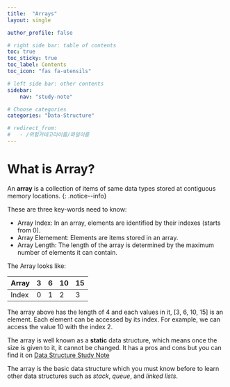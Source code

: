 ```yaml
---
title:  "Arrays"
layout: single

author_profile: false

# right side bar: table of contents
toc: true
toc_sticky: true
toc_label: Contents
toc_icon: "fas fa-utensils"

# left side bar: other contents
sidebar:
    nav: "study-note"

# Choose categories
categories: "Data-Structure"

# redirect_from:
#   - /위험카테고리이름/파일이름
---
```


# What is Array?
An **array** is a collection of items of same data types stored at contiguous memory locations.
{: .notice--info}

These are three key-words need to know:
+ Array Index: In an array, elements are identified by their indexes (starts from 0).
+ Array Elemement: Elements are items stored in an array.
+ Array Length: The length of the array is determined by the maximum number of elements it can contain.

The Array looks like:

| Array | 3    | 6    | 10   | 15   |
| ----- | ---- | ---- | ---- | ---- |
| Index | 0    | 1    | 2    | 3    |

The array above has the length of 4 and each values in it, [3, 6, 10, 15] is an element. Each element can be accessed by its index. For example, we can access the value 10 with the index 2.

The array is well known as a **static** data structure, which means once the size is given to it, it cannot be changed. It has a pros and cons but you can find it on [Data Structure Study Note](../data-structure/)

The array is the basic data structure which you must know before to learn other data structures such as *stack*, *queue*, and *linked lists*.

